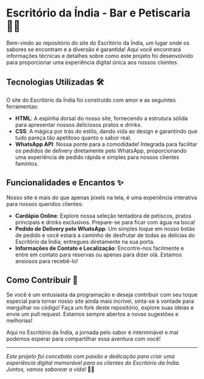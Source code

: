# Escritório da Índia - Bar e Petiscaria 🍻🍢

Bem-vindo ao repositório do site do Escritório da Índia, um lugar onde os sabores se encontram e a diversão é garantida! Aqui você encontrará informações técnicas e detalhes sobre como este projeto foi desenvolvido para proporcionar uma experiência digital única aos nossos clientes.

## Tecnologias Utilizadas 🛠️

O site do Escritório da Índia foi construído com amor e as seguintes ferramentas:

- **HTML**: A espinha dorsal do nosso site, fornecendo a estrutura sólida para apresentar nossos deliciosos pratos e drinks.
- **CSS**: A mágica por trás do estilo, dando vida ao design e garantindo que tudo pareça tão apetitoso quanto o sabor real.
- **WhatsApp API**: Nossa ponte para a comodidade! Integrada para facilitar os pedidos de delivery diretamente pelo WhatsApp, proporcionando uma experiência de pedido rápida e simples para nossos clientes famintos.

## Funcionalidades e Encantos ✨

Nosso site é mais do que apenas pixels na tela, é uma experiência interativa para nossos queridos clientes:

- **Cardápio Online**: Explore nossa seleção tentadora de petiscos, pratos principais e drinks exclusivos. Prepare-se para ficar com água na boca!
- **Pedido de Delivery pelo WhatsApp**: Um simples toque em nosso botão de pedido e você estará a caminho de desfrutar de todas as delícias do Escritório da Índia, entregues diretamente na sua porta.
- **Informações de Contato e Localização**: Encontre-nos facilmente e entre em contato para reservas ou apenas para dizer olá. Estamos ansiosos para recebê-lo!

## Como Contribuir 🚀

Se você é um entusiasta da programação e deseja contribuir com seu toque especial para tornar nosso site ainda mais incrível, sinta-se à vontade para mergulhar no código! Faça um fork deste repositório, explore suas ideias e envie um pull request. Estamos sempre abertos a novas sugestões e melhorias!

Aqui no Escritório da Índia, a jornada pelo sabor é interminável e mal podemos esperar para compartilhar essa aventura com você!

--- 

*Este projeto foi concebido com paixão e dedicação para criar uma experiência digital memorável para os clientes do Escritório da Índia. Juntos, vamos saborear a vida!* 🍹🎉
